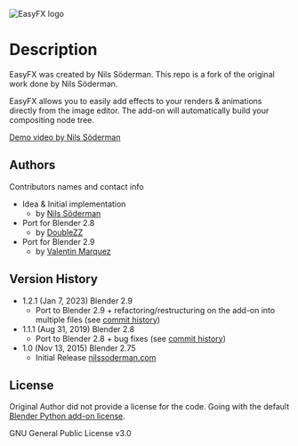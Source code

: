 
![EasyFX logo](https://i.ytimg.com/vi/6CNl46d7Pxw/maxresdefault.jpg)

# Description

EasyFX was created by Nils Söderman. This repo is a fork of the original work done by Nils Söderman.

EasyFX allows you to easily add effects to your renders & animations directly from the image editor. The add-on will automatically build your compositing node tree.

[Demo video by Nils Söderman](https://www.youtube.com/embed/6CNl46d7Pxw?si=8ZJKaXfUe-_Hs2PX)

## Authors

Contributors names and contact info

* Idea & Initial implementation
  * by [Nils Söderman](https://twitter.com/nilssoderman)
* Port for Blender 2.8
  * by [DoubleZZ](https://github.com/DoubleZZ)
* Port for Blender 2.9
  * by [Valentin Marquez](https://github.com/valentin-marquez)

## Version History

* 1.2.1 (Jan 7, 2023) Blender 2.9
    * Port to Blender 2.9 + refactoring/restructuring on the add-on into multiple files (see [commit history](https://github.com/valentin-marquez/EasyFX-2.9/commits/main/))
* 1.1.1 (Aug 31, 2019) Blender 2.8
    * Port to Blender 2.8 + bug fixes (see [commit history](https://github.com/DoubleZZ/EasyFX-2.8/commits/master/))
* 1.0 (Nov 13, 2015) Blender 2.75
    * Initial Release [nilssoderman.com](https://nilssoderman.com/downloads/blender/easyfx/)

## License

Original Author did not provide a license for the code.
Going with the default [Blender Python add-on license](https://www.blender.org/about/license/).

GNU General Public License v3.0
